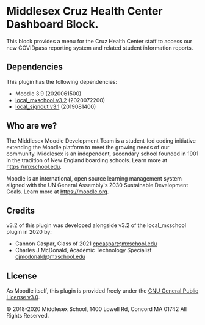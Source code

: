 # Middlesex Cruz Health Center Dashboard Block.
This block provides a menu for the Cruz Health Center staff to access our new COVIDpass reporting system and related student information reports.

## Dependencies
This plugin has the following dependencies:
- Moodle 3.9 (2020061500)
- [local_mxschool v3.2](/local/mxschool/README.md) (2020072200)
- [local_signout v3.1](/local/mxschool/README.md) (2019081400)

## Who are we?
The Middlesex Moodle Development Team is a student-led coding initiative extending the Moodle platform to meet the growing needs of our community. Middlesex is an independent, secondary school founded in 1901 in the tradition of New England boarding schools. Learn more at <https://mxschool.edu>.

Moodle is an international, open source learning management system aligned with the UN General Assembly's 2030 Sustainable Development Goals. Learn more at <https://moodle.org>.

## Credits
v3.2 of this plugin was developed alongside v3.2 of the local_mxschool plugin in 2020 by:
- Cannon Caspar, Class of 2021 <cpcaspar@mxschool.edu>
- Charles J McDonald, Academic Technology Specialist <cjmcdonald@mxschool.edu>

## License
As Moodle itself, this plugin is provided freely under the [GNU General Public License v3.0](/COPYING.txt).

© 2018-2020 Middlesex School, 1400 Lowell Rd, Concord MA 01742 All Rights Reserved.
